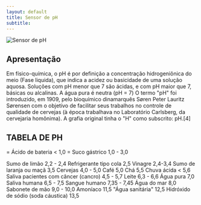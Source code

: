 ```yaml
---
layout: default
title: Sensor de pH
subtitle: 
---
```


<img class="img-responsive center" style="max-width: 100%;" src="../../website/images/Eletrodo de ph purewater.jpg" alt="Sensor de pH">


## Apresentação

Em físico-química, o pH é por definição a concentração hidrogeniônica do meio (Fase liquida), que indica a acidez ou basicidade de uma solução aquosa. Soluções com pH menor que 7 são ácidas, e com pH maior que 7, básicas ou alcalinas. A água pura é neutra (pH = 7)
O termo "pH" foi introduzido, em 1909, pelo bioquímico dinamarquês Søren Peter Lauritz Sørensen com o objetivo de facilitar seus trabalhos no controle de qualidade de cervejas (à época trabalhava no Laboratório Carlsberg, da cervejaria homônima). A grafia original tinha o "H" como subscrito: pH.[4]

>
## TABELA DE PH

= Ácido de bateria	< 1,0
= Suco gástrico	1,0 - 3,0

Sumo de limão	2,2 - 2,4
Refrigerante tipo cola	2,5
Vinagre	2,4-3,4
Sumo de laranja ou maçã	3,5
Cervejas	4,0 - 5,0
Café	5,0
Chá	5,5
Chuva ácida	< 5,6
Saliva pacientes com câncer (cancro)	4,5 - 5,7
Leite	6,3 - 6,6
Água pura	7,0
Saliva humana	6,5 - 7,5
Sangue humano	7,35 - 7,45
Água do mar	8,0
Sabonete de mão	9,0 - 10,0
Amoníaco	11,5
"Água sanitária"	12,5
Hidróxido de sódio (soda cáustica)	13,5


